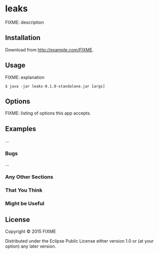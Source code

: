 # leaks

FIXME: description

## Installation

Download from http://example.com/FIXME.

## Usage

FIXME: explanation

    $ java -jar leaks-0.1.0-standalone.jar [args]

## Options

FIXME: listing of options this app accepts.

## Examples

...

### Bugs

...

### Any Other Sections
### That You Think
### Might be Useful

## License

Copyright © 2015 FIXME

Distributed under the Eclipse Public License either version 1.0 or (at
your option) any later version.
